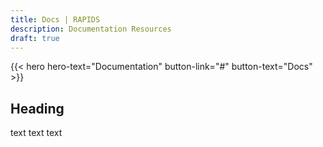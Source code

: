 ```yaml
---
title: Docs | RAPIDS
description: Documentation Resources
draft: true
---
```


  <!-- Hero Shortcode -->
  {{< hero hero-text="Documentation" button-link="#" button-text="Docs" >}}

## Heading
text text text



  <!-- Global JS -->
  <script src="/js/main.js"></script>
